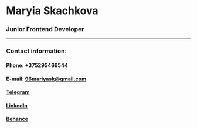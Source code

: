 # Maryia Skachkova
### Junior Frontend Developer
-----------------------------
### Contact information:

#### Phone: +375295469544
#### E-mail: 96mariyask@gmail.com
#### [Telegram](https://t.me/mariyaweb)
#### [LinkedIn](https://www.linkedin.com/in/maryia-skachkova/)
#### [Behance](https://www.behance.net/maryiaskachkova)
